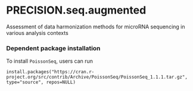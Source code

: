 # PRECISION.seq.augmented
Assessment of data harmonization methods for microRNA sequencing in various analysis contexts 

### Dependent package installation
To install `PoissonSeq`, users can run
```{r}
install.packages("https://cran.r-project.org/src/contrib/Archive/PoissonSeq/PoissonSeq_1.1.1.tar.gz", type="source", repos=NULL)  
```
